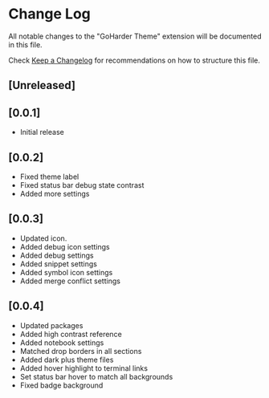 # Change Log

All notable changes to the "GoHarder Theme" extension will be documented in this file.

Check [Keep a Changelog](http://keepachangelog.com/) for recommendations on how to structure this file.

## [Unreleased]

## [0.0.1]

- Initial release

## [0.0.2]

- Fixed theme label
- Fixed status bar debug state contrast
- Added more settings
 
## [0.0.3]

- Updated icon. 
- Added debug icon settings
- Added debug settings
- Added snippet settings
- Added symbol icon settings
- Added merge conflict settings

## [0.0.4]

- Updated packages
- Added high contrast reference
- Added notebook settings
- Matched drop borders in all sections
- Added dark plus theme files
- Added hover highlight to terminal links
- Set status bar hover to match all backgrounds
- Fixed badge background
